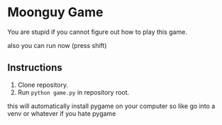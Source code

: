 # Moonguy Game

You are stupid if you cannot figure out how to play this game.

also you can run now (press shift)

## Instructions

1. Clone repository.
2. Run `python game.py` in repository root.

this will automatically install pygame on your computer so like go into a venv or whatever if you hate pygame
